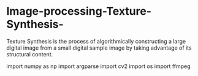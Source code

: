 # Image-processing-Texture-Synthesis-

Texture Synthesis is the process of algorithmically constructing a large digital image from a small digital sample image by taking advantage of its structural content.

import numpy as np
import argparse
import cv2
import os
import ffmpeg
